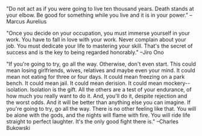 "Do not act as if you were going to live ten thousand years. Death stands at your elbow. Be good for something while you live and it is in your power." –Marcus Aurelius

"Once you decide on your occupation, you must immerse yourself in your work. You have to fall in love with your work. Never complain about your job. You must dedicate your life to mastering your skill. That's the secret of success and is the key to being regarded honorably." –Jiro Ono

"If you're going to try, go all the way. 
Otherwise, don't even start. 
This could mean losing girlfriends, wives, relatives and maybe even your mind. 
It could mean not eating for three or four days.
It could mean freezing on a park bench. It could mean jail. It could mean derision. 
It could mean mockery--isolation. 
Isolation is the gift. 
All the others are a test of your endurance, of how much you really want to do it. 
And, you'll do it, despite rejection and the worst odds.
And it will be better than anything else you can imagine.
If you're going to try, go all the way. There is no other feeling like that.
You will be alone with the gods, and the nights will flame with fire.
You will ride life straight to perfect laughter. 
It's the only good fight there is."
–Charles Bukowski
